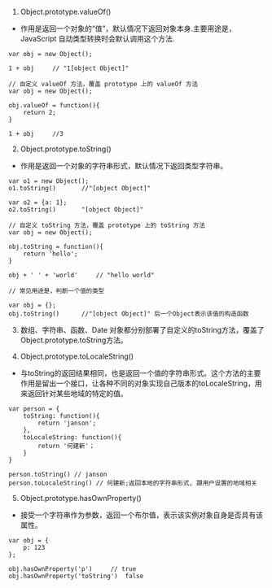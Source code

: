 1. Object.prototype.valueOf()
- 作用是返回一个对象的“值”，默认情况下返回对象本身.主要用途是，JavaScript 自动类型转换时会默认调用这个方法.

```
var obj = new Object();

1 + obj		// "1[object Object]"

// 自定义 valueOf 方法，覆盖 prototype 上的 valueOf 方法
var obj = new Object();

obj.valueOf = function(){
	return 2;
}

1 + obj		//3
```

2. Object.prototype.toString()
- 作用是返回一个对象的字符串形式，默认情况下返回类型字符串。
```
var o1 = new Object();
o1.toString()		//"[object Object]"

var o2 = {a: 1};
o2.toString()		"[object Object]"

// 自定义 toString 方法，覆盖 prototype 上的 toString 方法
var obj = new Object();

obj.toString = function(){
	return 'hello';
}

obj + ' ' + 'world'		// "hello world"

// 常见用途是，判断一个值的类型

var obj = {};
obj.toString()		//"[object Object]" 后一个Object表示该值的构造函数
```

3. 数组、字符串、函数、Date 对象都分别部署了自定义的toString方法，覆盖了Object.prototype.toString方法。

4. Object.prototype.toLocaleString()
- 与toString的返回结果相同，也是返回一个值的字符串形式。这个方法的主要作用是留出一个接口，让各种不同的对象实现自己版本的toLocaleString，用来返回针对某些地域的特定的值。
```
var person = {
	toString: function(){
		return 'janson';
	},
	toLocaleString: function(){
		return '何建新'；
	}
}

person.toString() // janson
person.toLocaleString()	// 何建新;返回本地的字符串形式, 跟用户设置的地域相关
```

5. Object.prototype.hasOwnProperty()
- 接受一个字符串作为参数，返回一个布尔值，表示该实例对象自身是否具有该属性。

```
var obj = {
	p: 123
};

obj.hasOwnProperty('p')		// true
obj.hasOwnProperty('toString')	false
```

